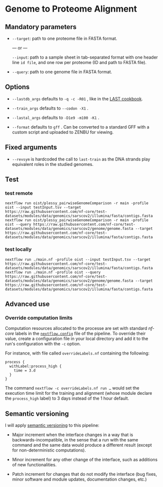 # Genome to Proteome Alignment

## Mandatory parameters

 * `--target`: path to one proteome file in FASTA format.

   — or —

   `--input`: path to a sample sheet in tab-separated format with one header
   line `id	file`, and one row per proteome (ID and path to FASTA file).


 * `--query`: path to one genome file in FASTA format.

## Options

 * `--lastdb_args` defaults to `-q -c -R01` , like in the
   [LAST cookbook](https://gitlab.com/mcfrith/last/-/blob/main/doc/last-cookbook.rst).

 * `--train_args` defaults to `--codon -X1` .

 * `--lastal_args` defaults to `-D1e9 -m100 -K1` .

 * `--format` defaults to `gff` . Can be converted to a standard GFF with a custom script
   and uploaded to ZENBU for viewing. 


## Fixed arguments

 * `--revsym` is hardcoded the call to `last-train` as the DNA strands
   play equivalent roles in the studied genomes.

## Test

### test remote

    nextflow run oist/plessy_pairwiseGenomeComparison -r main -profile oist --input testInput.tsv --target https://raw.githubusercontent.com/nf-core/test-datasets/modules/data/genomics/sarscov2/illumina/fasta/contigs.fasta
    nextflow run oist/plessy_pairwiseGenomeComparison -r main -profile oist --query https://raw.githubusercontent.com/nf-core/test-datasets/modules/data/genomics/sarscov2/genome/genome.fasta --target https://raw.githubusercontent.com/nf-core/test-datasets/modules/data/genomics/sarscov2/illumina/fasta/contigs.fasta

### test locally

    nextflow run ./main.nf -profile oist --input testInput.tsv --target https://raw.githubusercontent.com/nf-core/test-datasets/modules/data/genomics/sarscov2/illumina/fasta/contigs.fasta
    nextflow run ./main.nf -profile oist --query https://raw.githubusercontent.com/nf-core/test-datasets/modules/data/genomics/sarscov2/genome/genome.fasta --target https://raw.githubusercontent.com/nf-core/test-datasets/modules/data/genomics/sarscov2/illumina/fasta/contigs.fasta


## Advanced use

### Override computation limits

Computation resources allocated to the processe are set with standard _nf-core_
labels in the [`nextflow.config`](./nextflow.config) file of the pipeline.  To
override their value, create a configuration file in your local directory and
add it to the run's configuration with the `-c` option.

For instance, with file called `overrideLabels.nf` containing the following:

```
process {
  withLabel:process_high {
    time = 3.d
  }
}
```

The command `nextflow -c overrideLabels.nf run …` would set the execution time
limit for the training and alignment (whose module declare the `process_high`
label) to 3 days instead of the 1 hour default.


## Semantic versioning

I will apply [semantic versioning](https://semver.org/) to this pipeline:

 - Major increment when the interface changes in a way that is
   backwards-incompatible, in the sense that a run with the same command and
   the same data would produce a different result (except for non-deterministic
   computations).

 - Minor increment for any other change of the interface, such as additions of
   new functionalities.

 - Patch increment for changes that do not modify the interface (bug fixes,
   minor software and module updates, documentation changes, etc.)

